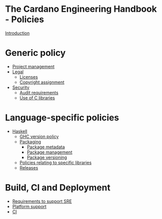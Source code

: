 # The Cardano Engineering Handbook - Policies

[Introduction](./introduction.md)

# Generic policy

- [Project management](./project/README.md)
- [Legal](./legal/README.md)
  - [Licenses](./legal/licenses.md)
  - [Copyright assignment]()
- [Security](./security/README.md)
  - [Audit requirements]()
  - [Use of C libraries]()

# Language-specific policies

- [Haskell](./haskell/README.md)
  - [GHC version policy](./haskell/ghc-version-policy.md)
  - [Packaging](./haskell/packaging/README.md)
    - [Package metadata]()
    - [Package management]()
    - [Package versioning]()
  - [Policies relating to specific libraries](./haskell/specific-library-policies/README.md)
  - [Releases](./haskell/releases/README.md)

<!-- TODO: better title? -->
# Build, CI and Deployment

- [Requirements to support SRE](./sre/sre-support.md)
- [Platform support]()
- [CI](./ci/README.md)
